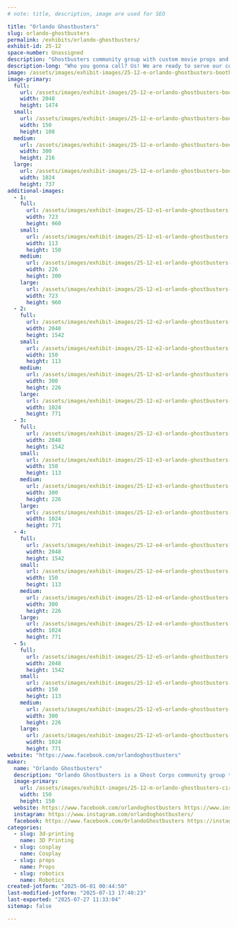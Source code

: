 ```yaml
---
# note: title, description, image are used for SEO

title: "Orlando Ghostbusters"
slug: orlando-ghostbusters
permalink: /exhibits/orlando-ghostbusters/
exhibit-id: 25-12
space-number: Unassigned
description: "Ghostbusters community group with custom movie props and fun photo ops. We are ready to believe you!"
description-long: "Who you gonna call? Us! We are ready to serve our community for all your supernatural elimination needs, and we are ready to show off our favorite tools of the trade. Come see proton packs, remote-controlled trap vehicles, possessed artifacts, and more!"
image: /assets/images/exhibit-images/25-12-e-orlando-ghostbusters-booth-4198-300x216.jpg
image-primary: 
  full:
    url: /assets/images/exhibit-images/25-12-e-orlando-ghostbusters-booth-4198-full.jpg
    width: 2048
    height: 1474
  small:
    url: /assets/images/exhibit-images/25-12-e-orlando-ghostbusters-booth-4198-150x108.jpg
    width: 150
    height: 108
  medium:
    url: /assets/images/exhibit-images/25-12-e-orlando-ghostbusters-booth-4198-300x216.jpg
    width: 300
    height: 216
  large:
    url: /assets/images/exhibit-images/25-12-e-orlando-ghostbusters-booth-4198-1024x737.jpg
    width: 1024
    height: 737
additional-images: 
  - 1:
    full:
      url: /assets/images/exhibit-images/25-12-e1-orlando-ghostbusters-rtvs-full.jpg
      width: 723
      height: 960
    small:
      url: /assets/images/exhibit-images/25-12-e1-orlando-ghostbusters-rtvs-113x150.jpg
      width: 113
      height: 150
    medium:
      url: /assets/images/exhibit-images/25-12-e1-orlando-ghostbusters-rtvs-226x300.jpg
      width: 226
      height: 300
    large:
      url: /assets/images/exhibit-images/25-12-e1-orlando-ghostbusters-rtvs-723x960.jpg
      width: 723
      height: 960
  - 2:
    full:
      url: /assets/images/exhibit-images/25-12-e2-orlando-ghostbusters-table-full.jpg
      width: 2048
      height: 1542
    small:
      url: /assets/images/exhibit-images/25-12-e2-orlando-ghostbusters-table-150x113.jpg
      width: 150
      height: 113
    medium:
      url: /assets/images/exhibit-images/25-12-e2-orlando-ghostbusters-table-300x226.jpg
      width: 300
      height: 226
    large:
      url: /assets/images/exhibit-images/25-12-e2-orlando-ghostbusters-table-1024x771.jpg
      width: 1024
      height: 771
  - 3:
    full:
      url: /assets/images/exhibit-images/25-12-e3-orlando-ghostbusters-table2-full.jpg
      width: 2048
      height: 1542
    small:
      url: /assets/images/exhibit-images/25-12-e3-orlando-ghostbusters-table2-150x113.jpg
      width: 150
      height: 113
    medium:
      url: /assets/images/exhibit-images/25-12-e3-orlando-ghostbusters-table2-300x226.jpg
      width: 300
      height: 226
    large:
      url: /assets/images/exhibit-images/25-12-e3-orlando-ghostbusters-table2-1024x771.jpg
      width: 1024
      height: 771
  - 4:
    full:
      url: /assets/images/exhibit-images/25-12-e4-orlando-ghostbusters-table3-full.jpg
      width: 2048
      height: 1542
    small:
      url: /assets/images/exhibit-images/25-12-e4-orlando-ghostbusters-table3-150x113.jpg
      width: 150
      height: 113
    medium:
      url: /assets/images/exhibit-images/25-12-e4-orlando-ghostbusters-table3-300x226.jpg
      width: 300
      height: 226
    large:
      url: /assets/images/exhibit-images/25-12-e4-orlando-ghostbusters-table3-1024x771.jpg
      width: 1024
      height: 771
  - 5:
    full:
      url: /assets/images/exhibit-images/25-12-e5-orlando-ghostbusters-withmakenna-5485-full.jpg
      width: 2048
      height: 1542
    small:
      url: /assets/images/exhibit-images/25-12-e5-orlando-ghostbusters-withmakenna-5485-150x113.jpg
      width: 150
      height: 113
    medium:
      url: /assets/images/exhibit-images/25-12-e5-orlando-ghostbusters-withmakenna-5485-300x226.jpg
      width: 300
      height: 226
    large:
      url: /assets/images/exhibit-images/25-12-e5-orlando-ghostbusters-withmakenna-5485-1024x771.jpg
      width: 1024
      height: 771
website: "https://www.facebook.com/orlandoghostbusters"
maker: 
  name: "Orlando Ghostbusters"
  description: "Orlando Ghostbusters is a Ghost Corps community group that builds our own movie props, dresses up in uniform, and raises money for charity. To an event we bring along custom built props such as proton packs with lights, sound, and smoke, remote-controlled ghost traps, possessed Roombas, dancing toasters, and more. We raise money for the Starlight Foundation, who brings themed hospital gowns and toys to kids in the hospital."
  image-primary:
    url: /assets/images/exhibit-images/25-12-m-orlando-ghostbusters-circlelogo-150x150.jpg
    width: 150
    height: 150
  website: https://www.facebook.com/orlandoghostbusters https://www.instagram.com/orlandoghostbusters/ https://www.facebook.com/orlandoghostbusters
  instagram: https://www.instagram.com/orlandoghostbusters/
  facebook: https://www.facebook.com/OrlandoGhostbusters https://instagram.com/orlandoghostbusters/ https:///OrlandoGhostbusters
categories: 
  - slug: 3d-printing
    name: 3D Printing
  - slug: cosplay
    name: Cosplay
  - slug: props
    name: Props
  - slug: robotics
    name: Robotics
created-jotform: "2025-06-01 00:44:50"
last-modified-jotform: "2025-07-13 17:40:23"
last-exported: "2025-07-27 11:33:04"
sitemap: false

---
```

